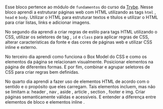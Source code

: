 Esse bloco pertence ao módulo de `fundamentos` do curso da [Trybe](https://www.betrybe.com/). Nesse bloco aprendi a estruturar páginas web com HTML utilizando as tags `html` , `head` e `body`. Utilizar o HTML para estruturar textos e títulos e utilizar o HTML para criar listas, links e adicionar imagens. 

No segundo dia aprendi a criar regras de estilo para tags HTML utilizando o CSS, utilizar os seletores de tag , `id` e `class` para aplicar regras de CSS, alterar características da fonte e das cores de páginas web e utilizar CSS inline e externo.

No terceiro dia aprendi como funciona o Box Model do CSS e como os elementos da página se relacionam visualmente. Posicionar elementos na página de diferentes formas. E por fim, combinar e agrupar seletores de CSS para criar regras bem definidas.

No quarto dia aprendi a fazer uso de elementos HTML de acordo com o sentido e o propósito que eles carregam. Tais elementos incluem, mas não se limitam a: header , nav , aside , article , section , footer e img. Criar páginas semanticamente válidas e acessíveis. E entender a diferença entre elementos de bloco e elementos inline .